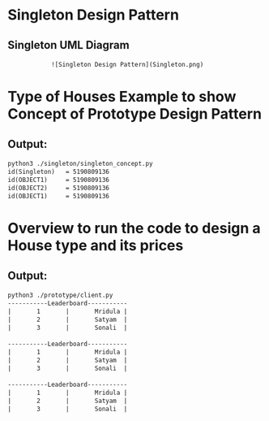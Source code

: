 # Singleton Design Pattern

## Singleton UML Diagram 
                ![Singleton Design Pattern](Singleton.png)
                
# Type of Houses Example to show Concept of Prototype Design Pattern

## Output:
```
python3 ./singleton/singleton_concept.py
id(Singleton)   = 5190809136
id(OBJECT1)     = 5190809136
id(OBJECT2)     = 5190809136
id(OBJECT1)     = 5190809136
```


# Overview to run the code to design a House type and its prices
## Output:
```
python3 ./prototype/client.py 
-----------Leaderboard-----------
|       1       |       Mridula |
|       2       |       Satyam  |
|       3       |       Sonali  |

-----------Leaderboard-----------
|       1       |       Mridula |
|       2       |       Satyam  |
|       3       |       Sonali  |

-----------Leaderboard-----------
|       1       |       Mridula |
|       2       |       Satyam  |
|       3       |       Sonali  |


```